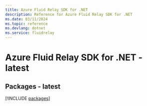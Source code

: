 ```yaml
---
title: Azure Fluid Relay SDK for .NET
description: Reference for Azure Fluid Relay SDK for .NET
ms.date: 03/11/2024
ms.topic: reference
ms.devlang: dotnet
ms.service: fluidrelay
---
```

# Azure Fluid Relay SDK for .NET - latest
## Packages - latest
[!INCLUDE [packages](fluid-relay-index.md)]